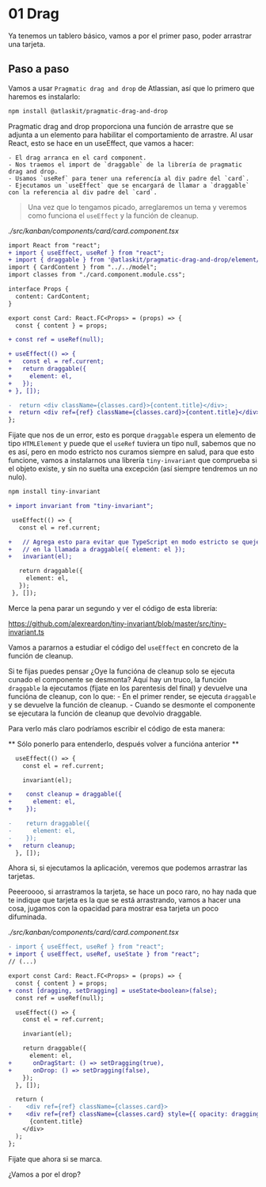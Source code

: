 # 01 Drag

Ya tenemos un tablero básico, vamos a por el primer paso, poder arrastrar una tarjeta.

## Paso a paso

Vamos a usar `Pragmatic drag and drop` de Atlassian, así que lo primero que haremos es instalarlo:

```bash
npm install @atlaskit/pragmatic-drag-and-drop
```

Pragmatic drag and drop proporciona una función de arrastre que se adjunta a un elemento para habilitar el comportamiento de arrastre. Al usar React, esto se hace en un useEffect, que vamos a hacer:

    - El drag arranca en el card component.
    - Nos traemos el import de `draggable` de la librería de pragmatic drag and drop.
    - Usamos `useRef` para tener una referencía al div padre del `card`.
    - Ejecutamos un `useEffect` que se encargará de llamar a `draggable` con la referencia al div padre del `card`.

> Una vez que lo tengamos picado, arreglaremos un tema y veremos como funciona el `useEffect` y la función de cleanup.

_./src/kanban/components/card/card.component.tsx_

```diff
import React from "react";
+ import { useEffect, useRef } from "react";
+ import { draggable } from '@atlaskit/pragmatic-drag-and-drop/element/adapter';
import { CardContent } from "../../model";
import classes from "./card.component.module.css";

interface Props {
  content: CardContent;
}

export const Card: React.FC<Props> = (props) => {
  const { content } = props;

+ const ref = useRef(null);

+ useEffect(() => {
+   const el = ref.current;
+   return draggable({
+     element: el,
+   });
+ }, []);

-  return <div className={classes.card}>{content.title}</div>;
+  return <div ref={ref} className={classes.card}>{content.title}</div>;
};
```

Fijate que nos de un error, esto es porque `draggable` espera un elemento de tipo `HTMLElement` y puede que el `useRef` tuviera un tipo null, sabemos que no es así, pero en modo estricto nos curamos siempre en salud, para que esto funcione, vamos a instalarnos una librería `tiny-invariant` que comprueba si el objeto existe, y sin no suelta una excepción (así siempre tendremos un no nulo).

```bash
npm install tiny-invariant
```

```diff
+ import invariant from "tiny-invariant";

 useEffect(() => {
   const el = ref.current;

+   // Agrega esto para evitar que TypeScript en modo estricto se queje sobre null
+   // en la llamada a draggable({ element: el });
+   invariant(el);

   return draggable({
     element: el,
   });
 }, []);
```

Merce la pena parar un segundo y ver el código de esta librería:

https://github.com/alexreardon/tiny-invariant/blob/master/src/tiny-invariant.ts

Vamos a pararnos a estudiar el código del `useEffect` en concreto de la función de cleanup.

Si te fijas puedes pensar ¿Oye la funcióna de cleanup solo se ejecuta cunado el componente se desmonta? Aquí hay un truco, la función `draggable` la ejecutamos (fijate en los parentesis del final) y devuelve una funcióna de cleanup, con lo que: - En el primer render, se ejecuta `draggable` y se devuelve la función de cleanup. - Cuando se desmonte el componente se ejecutara la función de cleanup que devolvio draggable.

Para verlo más claro podríamos escribir el código de esta manera:

** Sólo ponerlo para entenderlo, después volver a funcióna anterior **

```diff
  useEffect(() => {
    const el = ref.current;

    invariant(el);

+    const cleanup = draggable({
+      element: el,
+    });

-    return draggable({
-      element: el,
-    });
+   return cleanup;
  }, []);
```

Ahora si, si ejecutamos la aplicación, veremos que podemos arrastrar las tarjetas.

Peeeroooo, si arrastramos la tarjeta, se hace un poco raro, no hay nada que te indique que tarjeta es la que se está arrastrando, vamos a hacer una cosa, jugamos con la opacidad para mostrar esa tarjeta un poco difuminada.

_./src/kanban/components/card/card.component.tsx_

```diff
- import { useEffect, useRef } from "react";
+ import { useEffect, useRef, useState } from "react";
// (...)

export const Card: React.FC<Props> = (props) => {
  const { content } = props;
+ const [dragging, setDragging] = useState<boolean>(false);
  const ref = useRef(null);

  useEffect(() => {
    const el = ref.current;

    invariant(el);

    return draggable({
      element: el,
+      onDragStart: () => setDragging(true),
+      onDrop: () => setDragging(false),
    });
  }, []);

  return (
-    <div ref={ref} className={classes.card}>
+    <div ref={ref} className={classes.card} style={{ opacity: dragging ? 0.4 : 1 }}>
      {content.title}
    </div>
  );
};
```

Fijate que ahora si se marca.

¿Vamos a por el drop?
